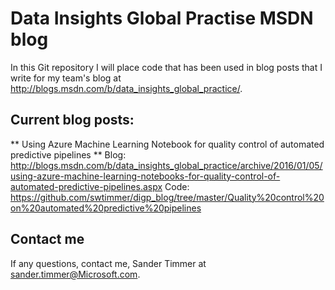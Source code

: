 # Data Insights Global Practise MSDN blog

In this Git repository I will place code that has been used in blog posts that I write for my team's blog at http://blogs.msdn.com/b/data_insights_global_practice/. 

## Current blog posts:

** Using Azure Machine Learning Notebook for quality control of automated predictive pipelines **
Blog: http://blogs.msdn.com/b/data_insights_global_practice/archive/2016/01/05/using-azure-machine-learning-notebooks-for-quality-control-of-automated-predictive-pipelines.aspx
Code: https://github.com/swtimmer/digp_blog/tree/master/Quality%20control%20on%20automated%20predictive%20pipelines

## Contact me
If any questions, contact me,  Sander Timmer at sander.timmer@Microsoft.com. 

